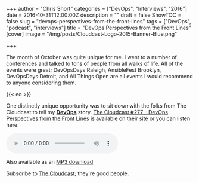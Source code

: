 +++
author = "Chris Short"
categories = ["DevOps", "Interviews", "2016"]
date = 2016-10-31T12:00:00Z
description = ""
draft = false
ShowTOC = false
slug = "devops-perspectives-from-the-front-lines"
tags = ["DevOps", "podcast", "interviews"]
title = "DevOps Perspectives from the Front Lines"
[cover]
image = "/img/posts/Cloudcast-Logo-2015-Banner-Blue.png"

+++

The month of October was quite unique for me. I went to a number of conferences and talked to tons of people from all walks of life. All of the events were great; DevOpsDays Raleigh, AnsibleFest Brooklyn, DevOpsDays Detroit, and All Things Open are all events I would recommend to anyone considering them.

{{< eo >}}

One distinctly unique opportunity was to sit down with the folks from The Cloudcast to tell my [**DevOps**](https://devopsish.com/) story. [The Cloudcast #277 - DevOps Perspectives from the Front Lines](http://www.thecloudcast.net/2016/10/the-cloudcast-277-devops-perspective.html) is available on their site or you can listen here:

<audio controls>
  <source src="/interviews/the-cloudcast-277-devops-perspectives-from-the-front-lines.mp3" type="audio/mpeg">
Your browser does not support the audio element but you can download it as an MP3.
</audio>

Also available as an [MP3 download](/interviews/the-cloudcast-277-devops-perspectives-from-the-front-lines.mp3)

Subscribe to [The Cloudcast](http://www.thecloudcast.net/2016/10/the-cloudcast-277-devops-perspective.html); they're good people.
